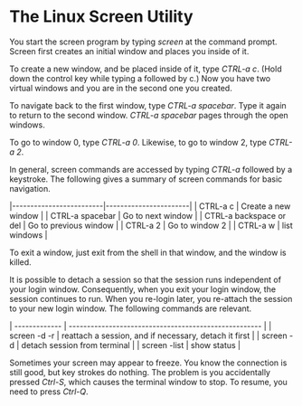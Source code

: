 # The Linux Screen Utility

You start the screen program by typing _screen_ at the command prompt. 
Screen first creates an initial window and places you inside of it.

To create a new window, and be placed inside of it, type _CTRL-a c_. 
(Hold down the control key while typing a followed by c.) 
Now you have two virtual windows and you are in the second one you created.

To navigate back to the first window, type _CTRL-a spacebar_. 
Type it again to return to the second window. 
_CTRL-a spacebar_ pages through the open windows.

To go to window 0, type _CTRL-a 0_. 
Likewise, to go to window 2, type _CTRL-a 2_.

In general, screen commands are accessed by typing _CTRL-a_ followed by a keystroke. 
The following gives a summary of screen commands for basic navigation.

|-------------------------|-----------------------|
| CTRL-a c                | Create a new window   |
| CTRL-a spacebar         | Go to next window     |
| CTRL-a backspace or del | Go to previous window |
| CTRL-a 2                | Go to window 2        |
| CTRL-a w                | list windows          |

To exit a window, just exit from the shell in that window, and the window is killed.

It is possible to detach a session so that
the session runs independent of your login window.
Consequently, when you exit your login window, the session continues to run. 
When you re-login later, you re-attach the session to your new login window. 
The following commands are relevant.

| ------------- | ----------------------------------------------------- |
| screen -d -r 	| reattach a session, and if necessary, detach it first |
| screen -d 	| detach session from terminal                          |
| screen -list 	| show status                                           |

Sometimes your screen may appear to freeze. 
You know the connection is still good, but key strokes do nothing. 
The problem is you accidentally pressed _Ctrl-S_, 
which causes the terminal window to stop. 
To resume, you need to press _Ctrl-Q_.

